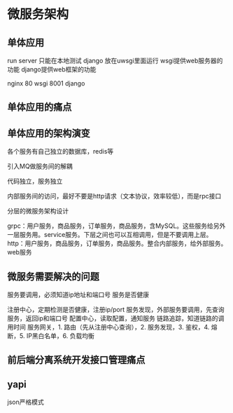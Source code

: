 # 微服务架构

## 单体应用

run server 只能在本地测试
django 放在uwsgi里面运行
wsgi提供web服务器的功能
django提供web框架的功能

nginx 80
wsgi 8001 django

## 单体应用的痛点

## 单体应用的架构演变

各个服务有自己独立的数据库，redis等

引入MQ做服务间的解耦

代码独立，服务独立

内部服务间的访问，最好不要是http请求（文本协议，效率较低），而是rpc接口

分层的微服务架构设计

grpc：用户服务，商品服务，订单服务，商品服务，含MySQL。这些服务给另外一层服务用。service服务。下层之间也可以互相调用，但是不要调用上层。
http：用户服务，商品服务，订单服务，商品服务。整合内部服务，给外部服务。web服务

## 微服务需要解决的问题

服务要调用，必须知道ip地址和端口号
服务是否健康

注册中心，定期检测是否健康，注册ip/port
服务发现，外部服务要调用，先查询服务，返回ip和端口号
配置中心，读取配置，通知服务
链路追踪，知道链路的调用时间
服务网关，1. 路由（先从注册中心查询），2. 服务发现，3. 鉴权，4. 熔断，5. IP黑白名单，6. 负载均衡

## 前后端分离系统开发接口管理痛点

## yapi

json严格模式

